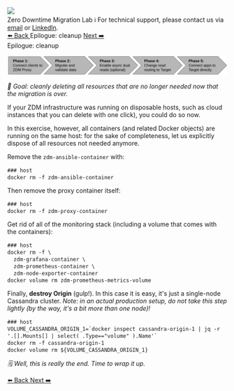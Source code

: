 <!-- TOP -->
<div class="top">
  <img src="https://datastax-academy.github.io/katapod-shared-assets/images/ds-academy-logo.svg" />
  <div class="scenario-title-section">
    <span class="scenario-title">Zero Downtime Migration Lab</span>
    <span class="scenario-subtitle">ℹ️ For technical support, please contact us via <a href="mailto:aleksandr.volochnev@datastax.com">email</a> or <a href="https://dtsx.io/aleks">LinkedIn</a>.</span>
  </div>
</div>

<!-- NAVIGATION -->
<div id="navigation-top" class="navigation-top">
 <a href='command:katapod.loadPage?[{"step":"step10"}]' 
   class="btn btn-dark navigation-top-left">⬅️ Back
 </a>
<span class="step-count">Epilogue: cleanup</span>
 <a href='command:katapod.loadPage?[{"step":"finish"}]' 
    class="btn btn-dark navigation-top-right">Next ➡️
  </a>
</div>

<!-- CONTENT -->

<div class="step-title">Epilogue: cleanup</div>

![Phase 6](images/p6.png)

_🎯 Goal: cleanly deleting all resources that are no longer
needed now that the migration is over._

If your ZDM infrastructure was running on disposable hosts, such as
cloud instances that you can delete with one click), you could do so now.

In this exercise, however, all containers (and related Docker objects)
are running on the same host: for the sake of completeness, let us explicitly
dispose of all resources not needed anymore.

Remove the `zdm-ansible-container` with:

```
### host
docker rm -f zdm-ansible-container
```

Then remove the proxy container itself:

```
### host
docker rm -f zdm-proxy-container
```

Get rid of all of the monitoring stack (including a volume that comes with the containers):

```
### host
docker rm -f \
  zdm-grafana-container \
  zdm-prometheus-container \
  zdm-node-exporter-container
docker volume rm zdm-prometheus-metrics-volume
```

Finally, **destroy Origin** (gulp!). In this case it is easy,
it's just a single-node Cassandra cluster. _Note: in an
actual production setup, do not take this step lightly
(by the way, it's a bit more than one node)!_

```
### host
VOLUME_CASSANDRA_ORIGIN_1=`docker inspect cassandra-origin-1 | jq -r '.[].Mounts[] | select( .Type=="volume" ).Name'`
docker rm -f cassandra-origin-1
docker volume rm ${VOLUME_CASSANDRA_ORIGIN_1}
```

_🗒️ Well, this is really the end. Time to wrap it up._

<!-- NAVIGATION -->
<div id="navigation-bottom" class="navigation-bottom">
 <a href='command:katapod.loadPage?[{"step":"step10"}]'
   class="btn btn-dark navigation-bottom-left">⬅️ Back
 </a>
 <a href='command:katapod.loadPage?[{"step":"finish"}]'
    class="btn btn-dark navigation-bottom-right">Next ➡️
  </a>
</div>
